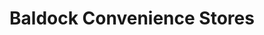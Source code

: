 ---
title: "Baldock Convenience Stores"
url: /baldock/baldock-convenience-stores/
shop: convenience
---